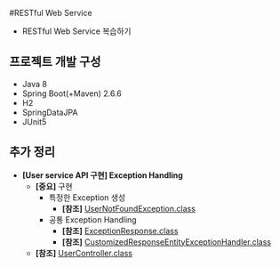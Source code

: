 #RESTful Web Service
- RESTful Web Service 복습하기 

## 프로젝트 개발 구성
- Java 8
- Spring Boot(+Maven) 2.6.6
- H2
- SpringDataJPA
- JUnit5

## 추가 정리
- **[User service API 구현] Exception Handling**
  - **[중요]** 구현
    - 특정한 Exception 생성
      - **[참조]** [UserNotFoundException.class](src/main/java/me/study/restful/user/UserNotFoundException.java)
    - 공통 Exception Handling
      - **[참조]** [ExceptionResponse.class](src/main/java/me/study/restful/Exception/ExceptionResponse.java)
      - **[참조]** [CustomizedResponseEntityExceptionHandler.class](src/main/java/me/study/restful/Exception/CustomizedResponseEntityExceptionHandler.java)
  - **[참조]** [UserController.class](src/main/java/me/study/restful/user/UserController.java)
